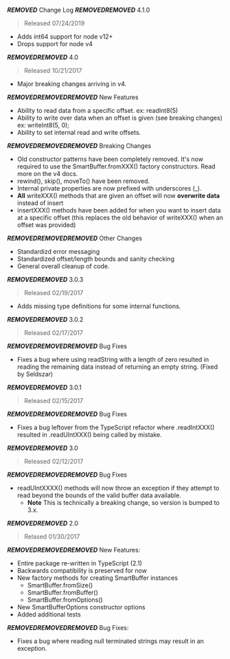 ***REMOVED*** Change Log
***REMOVED******REMOVED*** 4.1.0
> Released 07/24/2019
* Adds int64 support for node v12+
* Drops support for node v4

***REMOVED******REMOVED*** 4.0
> Released 10/21/2017
* Major breaking changes arriving in v4.

***REMOVED******REMOVED******REMOVED*** New Features
* Ability to read data from a specific offset. ex: readInt8(5)
* Ability to write over data when an offset is given (see breaking changes) ex:  writeInt8(5, 0);
* Ability to set internal read and write offsets.



***REMOVED******REMOVED******REMOVED*** Breaking Changes

* Old constructor patterns have been completely removed. It's now required to use the SmartBuffer.fromXXX() factory constructors. Read more on the v4 docs.
* rewind(), skip(), moveTo() have been removed.
* Internal private properties are now prefixed with underscores (_).
* **All** writeXXX() methods that are given an offset will now **overwrite data** instead of insert
* insertXXX() methods have been added for when you want to insert data at a specific offset (this replaces the old behavior of writeXXX() when an offset was provided)


***REMOVED******REMOVED******REMOVED*** Other Changes
* Standardizd error messaging
* Standardized offset/length bounds and sanity checking
* General overall cleanup of code.

***REMOVED******REMOVED*** 3.0.3
> Released 02/19/2017
* Adds missing type definitions for some internal functions.

***REMOVED******REMOVED*** 3.0.2
> Released 02/17/2017

***REMOVED******REMOVED******REMOVED*** Bug Fixes
* Fixes a bug where using readString with a length of zero resulted in reading the remaining data instead of returning an empty string. (Fixed by Seldszar)

***REMOVED******REMOVED*** 3.0.1
> Released 02/15/2017

***REMOVED******REMOVED******REMOVED*** Bug Fixes
* Fixes a bug leftover from the TypeScript refactor where .readIntXXX() resulted in .readUIntXXX() being called by mistake.

***REMOVED******REMOVED*** 3.0
> Released 02/12/2017

***REMOVED******REMOVED******REMOVED*** Bug Fixes
* readUIntXXXX() methods will now throw an exception if they attempt to read beyond the bounds of the valid buffer data available.
    * **Note** This is technically a breaking change, so version is bumped to 3.x.

***REMOVED******REMOVED*** 2.0
> Relased 01/30/2017

***REMOVED******REMOVED******REMOVED*** New Features:

* Entire package re-written in TypeScript (2.1)
* Backwards compatibility is preserved for now
* New factory methods for creating SmartBuffer instances
    * SmartBuffer.fromSize()
    * SmartBuffer.fromBuffer()
    * SmartBuffer.fromOptions()
* New SmartBufferOptions constructor options
* Added additional tests

***REMOVED******REMOVED******REMOVED*** Bug Fixes:
* Fixes a bug where reading null terminated strings may result in an exception.
